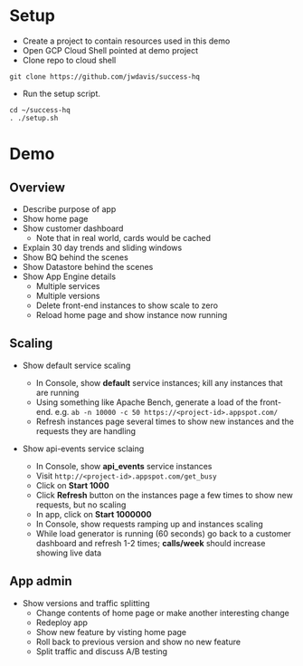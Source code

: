 # Setup

* Create a project to contain resources used in this demo
* Open GCP Cloud Shell pointed at demo project
* Clone repo to cloud shell
```
git clone https://github.com/jwdavis/success-hq
```
* Run the setup script.
```
cd ~/success-hq
. ./setup.sh
```

# Demo

## Overview

* Describe purpose of app
* Show home page
* Show customer dashboard
	* Note that in real world, cards would be cached
* Explain 30 day trends and sliding windows
* Show BQ behind the scenes
* Show Datastore behind the scenes
* Show App Engine details
	* Multiple services
	* Multiple versions
	* Delete front-end instances to show scale to zero
	* Reload home page and show instance now running

## Scaling

* Show default service scaling
	* In Console, show **default** service instances; kill any instances that are running
	* Using something like Apache Bench, generate a load of the front-end. e.g. `ab -n 10000 -c 50 https://<project-id>.appspot.com/`
	* Refresh instances page several times to show new instances and the requests they are handling

* Show api-events service sclaing
	* In Console, show **api_events** service instances
	* Visit `http://<project-id>.appspot.com/get_busy`
	* Click on **Start 1000**
	* Click **Refresh** button on the instances page a few times to show new requests, but no scaling
	* In app, click on **Start 1000000**
	* In Console, show requests ramping up and instances scaling
	* While load generator is running (60 seconds) go back to a customer dashboard and refresh 1-2 times; **calls/week** should increase showing live data

## App admin
* Show versions and traffic splitting
	* Change contents of home page or make another interesting change
	* Redeploy app
	* Show new feature by visting home page
	* Roll back to previous version and show no new feature
	* Split traffic and discuss A/B testing
